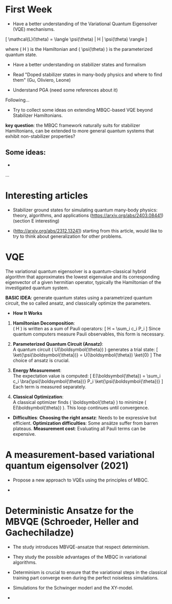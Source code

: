 # First Week  

- Have a better understanding of the Variational Quantum Eigensolver (VQE) mechanisms.

\[
\mathcal{L}(\theta) = \langle \psi(\theta) | H | \psi(\theta) \rangle
\]

where \( H \) is the Hamiltonian and \( \psi(\theta) \) is the parameterized quantum state.

- Have a better understanding on stabilizer states and formalism 

- Read "Doped stabilizer states in many-body physics and where to find them"
  (Gu, Oliviero, Leone)

- Understand PGA (need some references about it)

Following...

- Try to collect some ideas on extending MBQC-based VQE beyond Stabilizer Hamiltonians.

**key question**: the MBQC framework naturally suits for stabilizer Hamiltonians, can be extended to more general quantum systems that exhibit non-stabilizer properties?

Some ideas:
-
-
...

# Interesting articles 

*    Stabilizer ground states for simulating quantum many-body physics: theory,
 algorithms, and applications
  (https://arxiv.org/abs/2403.08441)
(section E interesting)

 * (http://arxiv.org/abs/2312.13241) starting from this article, would like to try to think about generalization for other problems.


# VQE 

The variational quantum eigensolver is a quantum-classical hybrid algorithm that approximates the lowest eigenvalue and its corresponding eigenvector of a given hermitian operator, typically the Hamiltonian of the investigated quantum system. 

**BASIC IDEA**: generate quantum states using a parametrized quantum circuit, the so called ansatz, and classically optimize the parameters. 

- **How It Works**
1. **Hamiltonian Decomposition**:  
   \( H \) is written as a sum of Pauli operators:
   \[
   H = \sum_i c_i P_i
   \]
   Since quantum computers measure Pauli observables, this form is necessary.

2. **Parameterized Quantum Circuit (Ansatz)**:  
   A quantum circuit \( U(\boldsymbol{\theta}) \) generates a trial state:
   \[
   \ket{\psi(\boldsymbol{\theta})} = U(\boldsymbol{\theta}) \ket{0}
   \]
   The choice of ansatz is crucial.

3. **Energy Measurement**:  
   The expectation value is computed:
   \[
   E(\boldsymbol{\theta}) = \sum_i c_i \bra{\psi(\boldsymbol{\theta})} P_i \ket{\psi(\boldsymbol{\theta})}
   \]
   Each term is measured separately.

4. **Classical Optimization**:  
   A classical optimizer finds \( \boldsymbol{\theta} \) to minimize \( E(\boldsymbol{\theta}) \). This loop continues until convergence.


- **Difficulties**:
 **Choosing the right ansatz**: Needs to be expressive but efficient.
 **Optimization difficulties**: Some ansätze suffer from barren plateaus.
 **Measurement cost**: Evaluating all Pauli terms can be expensive.

# A measurement-based variational quantum eigensolver (2021)

- Propose a new approach to VQEs using the principles of MBQC. 

- 
# Deterministic Ansatze for the MBVQE (Schroeder, Heller and Gachechiladze)
- The study introduces MBVQE-ansatze that respect determinism.

- They study the possible advantages of the MBQC in variational algorithms.

- Determinism is crucial to ensure that the variational steps in the classical training part converge even during the perfect noiseless simulations. 

- Simulations for the Schwinger moderl and the XY-model. 

- 